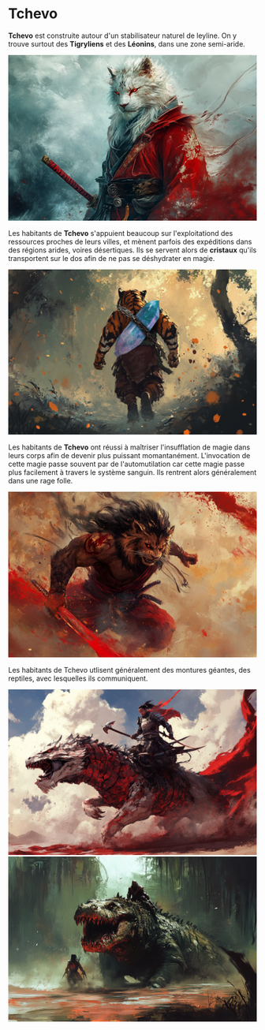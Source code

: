# Tchevo

**Tchevo** est construite autour d'un stabilisateur naturel de leyline. On y trouve surtout des **Tigryliens** et des **Léonins**, dans une zone semi-aride.

![Noble Tchevo](../../_images/white_leonin_noble_samurai.png)

Les habitants de **Tchevo** s'appuient beaucoup sur l'exploitationd des ressources proches de leurs villes, et mènent parfois des expéditions dans des régions arides, voires désertiques. Ils se servent alors de **cristaux** qu'ils transportent sur le dos afin de ne pas se déshydrater en magie.

![Transport cristal](../../_images/trigilyen_cristal.png)

Les habitants de **Tchevo** ont réussi à maîtriser l'insufflation de magie dans leurs corps afin de devenir plus puissant momantanément. L'invocation de cette magie passe souvent par de l'automutilation car cette magie passe plus facilement à travers le système sanguin. Ils rentrent alors généralement dans une rage folle.

![Léonin Démon](../../_images/demon_leonin.png)

Les habitants de Tchevo utlisent généralement des montures géantes, des reptiles, avec lesquelles ils communiquent.

![Monture Tchevo](../../_images/monture_tchevo.png)
![Monture Tchevo Menaçant](../../_images/monture_tchevo_menacant.png)